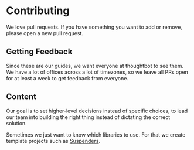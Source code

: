 # Contributing

We love pull requests. If you have something you want to add or remove, please
open a new pull request.

## Getting Feedback

Since these are our guides, we want everyone at thoughtbot to see them. We have
a lot of offices across a lot of timezones, so we leave all PRs open for at
least a week to get feedback from everyone.

## Content

Our goal is to set higher-level decisions instead of specific choices, to lead
our team into building the right thing instead of dictating the correct
solution.

Sometimes we just want to know which libraries to use. For that we create
template projects such as [Suspenders].

[Suspenders]: https://github.com/thoughtbot/suspenders
